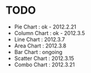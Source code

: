 TODO
=================

* Pie Chart : ok - 2012.2.21
* Column Chart : ok - 2012.3.5
* Line Chart : 2012.3.7
* Area Chart : 2012.3.8
* Bar Chart : ongoing
* Scatter Chart : 2012.3.15
* Combo Chart : 2012.3.21 
